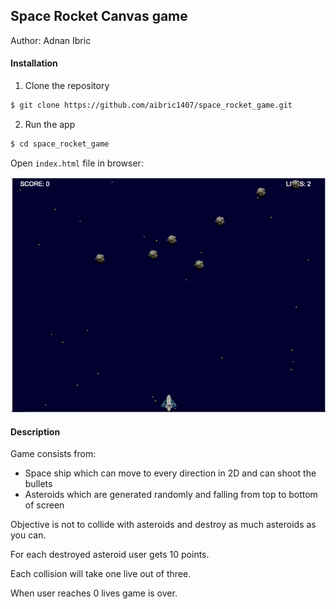 ## Space Rocket Canvas game

Author: Adnan Ibric

#### Installation

1. Clone the repository

```sh
$ git clone https://github.com/aibric1407/space_rocket_game.git
```

2. Run the app

```sh
$ cd space_rocket_game
```

Open `index.html` file in browser:

![Game](game.png)

#### Description

Game consists from:

- Space ship which can move to every direction in 2D and can shoot the bullets
- Asteroids which are generated randomly and falling from top to bottom of screen

Objective is not to collide with asteroids and destroy as much asteroids as you can.

For each destroyed asteroid user gets 10 points.

Each collision will take one live out of three.

When user reaches 0 lives game is over.
